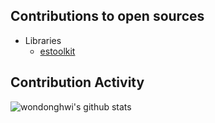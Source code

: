 ## Contributions to open sources

- Libraries
  - [estoolkit](https://github.com/toss/estoolkit/issues?q=involves%3Assi02014+)

## Contribution Activity

![wondonghwi's github stats](https://github-readme-stats.vercel.app/api?username=wondonghwi&show_icons=true&theme=radical)
